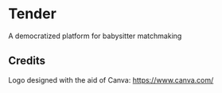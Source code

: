 # Tender
A democratized platform for babysitter matchmaking


## Credits


Logo designed with the aid of Canva: https://www.canva.com/
